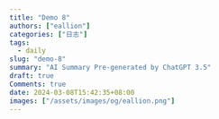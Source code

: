 ```yaml
---
title: "Demo 8"
authors: ["eallion"]
categories: ["日志"]
tags: 
  - daily
slug: "demo-8"
summary: "AI Summary Pre-generated by ChatGPT 3.5"
draft: true
Comments: true
date: 2024-03-08T15:42:35+08:00
images: ["/assets/images/og/eallion.png"]
---
```


